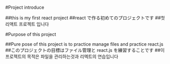 #Project introduce

##this is my first react project
##react で作る初めてのプロジェクトです ##첫 리액트 프로젝트 입니다

#Purpose of this project

##Pure pose of this project is to practice manage files and practice react.js ##このプロジェクトの目標はファイル管理と react.js を練習することです ##이 프로젝트의 목적은 파일을 관리하는것과 리엑트의 연습입니다

